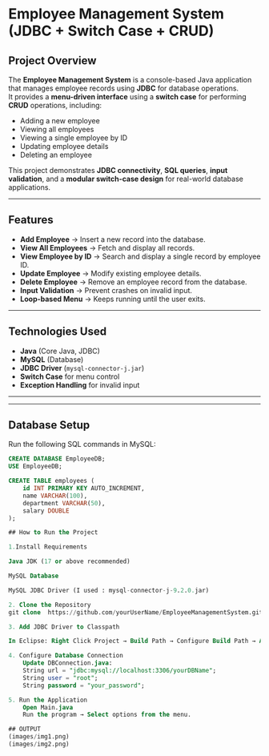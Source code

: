 # Employee Management System (JDBC + Switch Case + CRUD)

## Project Overview
The **Employee Management System** is a console-based Java application that manages employee records using **JDBC** for database operations.  
It provides a **menu-driven interface** using a **switch case** for performing **CRUD** operations, including:
- Adding a new employee
- Viewing all employees
- Viewing a single employee by ID
- Updating employee details
- Deleting an employee

This project demonstrates **JDBC connectivity**, **SQL queries**, **input validation**, and a **modular switch-case design** for real-world database applications.

---

## Features
- **Add Employee** → Insert a new record into the database.
- **View All Employees** → Fetch and display all records.
- **View Employee by ID** → Search and display a single record by employee ID.
- **Update Employee** → Modify existing employee details.
- **Delete Employee** → Remove an employee record from the database.
- **Input Validation** → Prevent crashes on invalid input.
- **Loop-based Menu** → Keeps running until the user exits.

---

##  Technologies Used
- **Java** (Core Java, JDBC)
- **MySQL** (Database)
- **JDBC Driver** (`mysql-connector-j.jar`)
- **Switch Case** for menu control
- **Exception Handling** for invalid input

---


---

## Database Setup
Run the following SQL commands in MySQL:
```sql
CREATE DATABASE EmployeeDB;
USE EmployeeDB;

CREATE TABLE employees (
    id INT PRIMARY KEY AUTO_INCREMENT,
    name VARCHAR(100),
    department VARCHAR(50),
    salary DOUBLE
);

## How to Run the Project

1.Install Requirements

Java JDK (17 or above recommended)

MySQL Database

MySQL JDBC Driver (I used : mysql-connector-j-9.2.0.jar)

2. Clone the Repository
git clone  https://github.com/yourUserName/EmployeeManagementSystem.git

3. Add JDBC Driver to Classpath

In Eclipse: Right Click Project → Build Path → Configure Build Path → Add External JARs

4. Configure Database Connection
    Update DBConnection.java:
    String url = "jdbc:mysql://localhost:3306/yourDBName";
    String user = "root";
    String password = "your_password";

5. Run the Application
    Open Main.java
    Run the program → Select options from the menu.

## OUTPUT 
(images/img1.png)
(images/img2.png)


    
